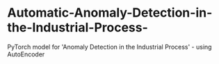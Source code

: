 # Automatic-Anomaly-Detection-in-the-Industrial-Process-
PyTorch model for 'Anomaly Detection in the Industrial Process' - using AutoEncoder 
